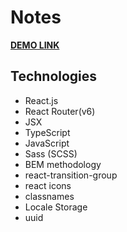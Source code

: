 # **Notes**

**[DEMO LINK](https://barantarasnew.github.io/React-Phone-Catalog/)**

## **Technologies**
+ React.js
+ React Router(v6)
+ JSX
+ TypeScript
+ JavaScript
+ Sass (SCSS)
+ BEM methodology
+ react-transition-group
+ react icons
+ classnames
+ Locale Storage
+ uuid